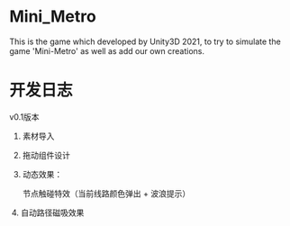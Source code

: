 # Mini_Metro
This is the game which developed by Unity3D 2021, to try to simulate the game 'Mini-Metro' as well as add our own creations.



# 开发日志

v0.1版本

1. 素材导入 

2. 拖动组件设计

3. 动态效果：

    节点触碰特效（当前线路颜色弹出 + 波浪提示）	

​	4. 自动路径磁吸效果
